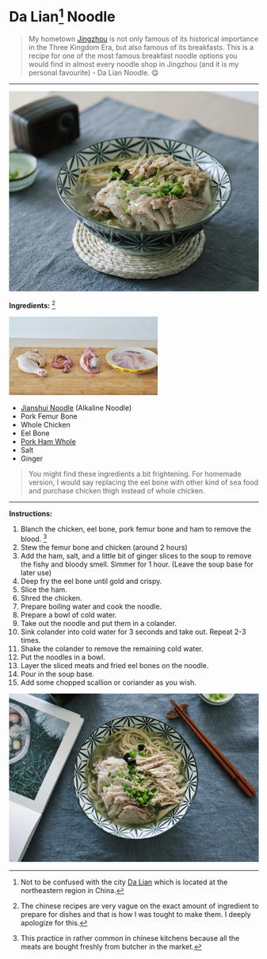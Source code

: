 # Da Lian[^1] Noodle
> My hometown [Jingzhou](https://en.wikipedia.org/wiki/Jingzhou) is not only famous of its historical importance in the Three Kingdom Era, but also famous of its breakfasts. This is a recipe for one of the most famous breakfast noodle options you would find in almost every noodle shop in Jingzhou (and it is my personal favourite) - Da Lian Noodle. :yum:
---
![Da Lian Noodle](DaLianNoodle.jpg)

**Ingredients:** [^2]

![Fresh Meats](IngredientsDaLian.jpg)
- [Jianshui Noodle](https://redhousespice.com/alkaline-noodles-ramen-noodles/) (Alkaline Noodle)
- Pork Femur Bone
- Whole Chicken
- Eel Bone       
- [Pork Ham Whole](https://pork2go.com/product/pork-ham-whole/)
- Salt
- Ginger

> You might find these ingredients a bit frightening. For homemade version, I would say replacing the eel bone with other kind of sea food and purchase chicken thigh instead of whole chicken.
---

**Instructions:**
1. Blanch the chicken, eel bone, pork femur bone and ham to remove the blood. [^3]
2. Stew the femur bone and chicken (around 2 hours)
3. Add the ham, salt, and a little bit of ginger slices to the soup to remove the fishy and bloody smell. Simmer for 1 hour. (Leave the soup base for later use)
4. Deep fry the eel bone until gold and crispy.
5. Slice the ham.
6. Shred the chicken.
7. Prepare boiling water and cook the noodle.
8. Prepare a bowl of cold water.
9. Take out the noodle and put them in a colander.
10. Sink colander into cold water for 3 seconds and take out. Repeat 2-3 times.
11. Shake the colander to remove the remaining cold water.
12. Put the noodles in a bowl.
13. Layer the sliced meats and fried eel bones on the noodle.
14. Pour in the soup base.
15. Add some chopped scallion or coriander as you wish.

![Da Lian Noodle 2](DaLianNoodlePic2.jpg)


[^1]: Not to be confused with the city [Da Lian](https://en.wikipedia.org/wiki/Dalian) which is located at the northeastern region in China.
[^2]: The chinese recipes are very vague on the exact amount of ingredient to prepare for dishes and that is how I was tought to make them. I deeply apologize for this.
[^3]: This practice in rather common in chinese kitchens because all the meats are bought freshly from butcher in the market.
